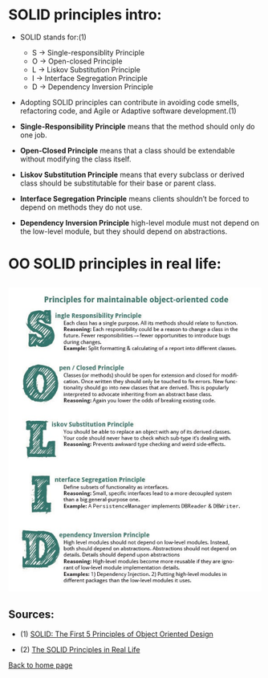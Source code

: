 # **SOLID principles intro:**

- SOLID stands for:(1)

  - S -> Single-responsiblity Principle
  - O -> Open-closed Principle
  - L -> Liskov Substitution Principle
  - I -> Interface Segregation Principle
  - D -> Dependency Inversion Principle

- Adopting SOLID principles can contribute in avoiding code smells, refactoring code, and Agile or Adaptive software development.(1)

- **Single-Responsibility Principle** means that the method should only do one job.

- **Open-Closed Principle** means that a class should be extendable without modifying the class itself.

- **Liskov Substitution Principle** means that every subclass or derived class should be substitutable for their base or parent class.

- **Interface Segregation Principle** means clients shouldn’t be forced to depend on methods they do not use.

- **Dependency Inversion Principle** high-level module must not depend on the low-level module, but they should depend on abstractions.

# **OO SOLID principles in real life:**

## ![SOLID](./img/SOLID.jpg)

## Sources:

- (1) [SOLID: The First 5 Principles of Object Oriented Design](https://www.digitalocean.com/community/conceptual_articles/s-o-l-i-d-the-first-five-principles-of-object-oriented-design)

- (2) [The SOLID Principles in Real Life](https://dzone.com/articles/the-solid-principles-in-real-life)

[Back to home page](../README.md)
